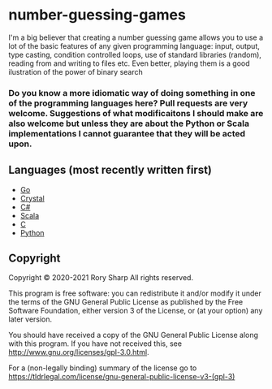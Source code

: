 # number-guessing-games
I'm a big believer that creating a number guessing game allows you to use a lot of the basic features of any given programming language: input, output, type casting, condition controlled loops, use of standard libraries (random), reading from and writing to files etc. Even better, playing them is a good ilustration of the power of binary search

### Do you know a more idiomatic way of doing something in one of the programming languages here? Pull requests are very welcome. Suggestions of what modificaitons I should make are also welcome but unless they are about the Python or Scala implementations I cannot guarantee that they will be acted upon.

## Languages (most recently written first)
* [Go](game.go)
* [Crystal](game.cr)
* [C#](game.cs)
* [Scala](game.scala)
* [C](game.c)
* [Python](game.py)

## Copyright
Copyright © 2020-2021  Rory Sharp All rights reserved.

This program is free software: you can redistribute it and/or modify
it under the terms of the GNU General Public License as published by
the Free Software Foundation, either version 3 of the License, or
(at your option) any later version.

You should have received a copy of the GNU General Public License
along with this program.  If you have not received this, see <http://www.gnu.org/licenses/gpl-3.0.html>.

For a (non-legally binding) summary of the license go to https://tldrlegal.com/license/gnu-general-public-license-v3-(gpl-3)

